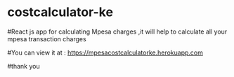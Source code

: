 # costcalculator-ke

#React js app for calculating  Mpesa charges  ,it will help to calculate all your mpesa transaction charges

#You can view it at : https://mpesacostcalculatorke.herokuapp.com

#thank you
